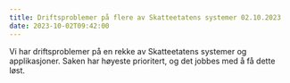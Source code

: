 ```yaml
---
title: Driftsproblemer på flere av Skatteetatens systemer 02.10.2023
date: 2023-10-02T09:42:00
---
```

Vi har driftsproblemer på en rekke av Skatteetatens systemer og applikasjoner. Saken har høyeste prioritert, og det jobbes med å få dette løst. 
